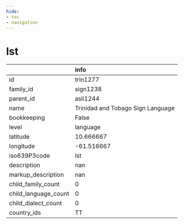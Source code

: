 ```yaml
---
hide:
- toc
- navigation
---
```

# lst
|                      | info                              |
|:---------------------|:----------------------------------|
| id                   | trin1277                          |
| family_id            | sign1238                          |
| parent_id            | asli1244                          |
| name                 | Trinidad and Tobago Sign Language |
| bookkeeping          | False                             |
| level                | language                          |
| latitude             | 10.666667                         |
| longitude            | -61.516667                        |
| iso639P3code         | lst                               |
| description          | nan                               |
| markup_description   | nan                               |
| child_family_count   | 0                                 |
| child_language_count | 0                                 |
| child_dialect_count  | 0                                 |
| country_ids          | TT                                |